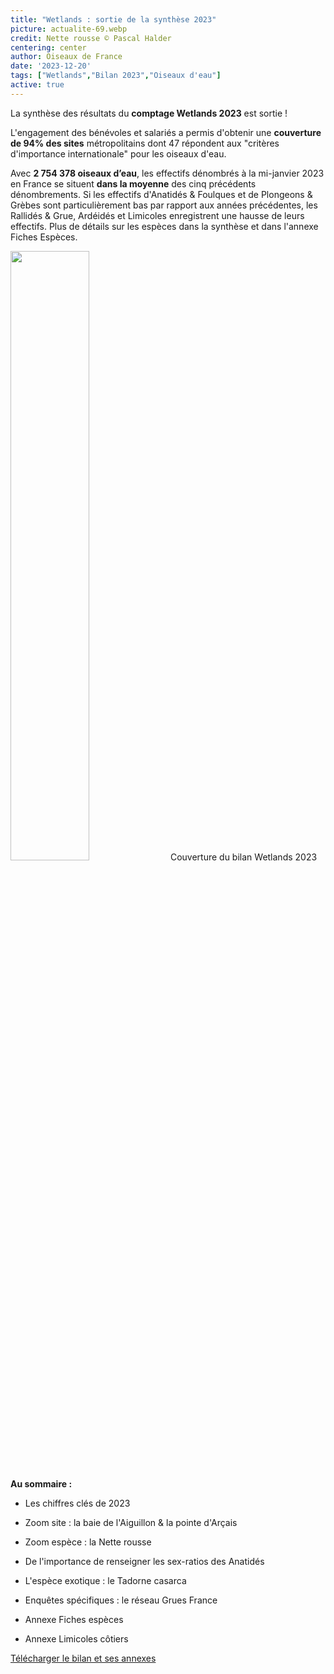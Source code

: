 ```yaml
---
title: "Wetlands : sortie de la synthèse 2023"
picture: actualite-69.webp
credit: Nette rousse © Pascal Halder
centering: center
author: Oiseaux de France
date: '2023-12-20'
tags: ["Wetlands","Bilan 2023","Oiseaux d'eau"]
active: true
---
```



La synthèse des résultats du **comptage Wetlands 2023** est sortie !

L'engagement des bénévoles et salariés a permis d'obtenir une **couverture de 94% des sites** métropolitains dont 47 répondent aux "critères d'importance internationale" pour les oiseaux d'eau. 

Avec **2 754 378 oiseaux d’eau**, les effectifs dénombrés à la mi-janvier 2023 en France se situent **dans la moyenne** des cinq précédents dénombrements. Si les effectifs d'Anatidés & Foulques et de Plongeons & Grèbes sont particulièrement bas par rapport aux années précédentes, les Rallidés & Grue, Ardéidés et Limicoles enregistrent une hausse de leurs effectifs. Plus de détails sur les espèces dans la synthèse et dans l'annexe Fiches Espèces. 

<img class="InformativePagePicture" style="width: 50%" src="/news/actualite-69-bilan_wetlands_2023.webp"/>
<span class="InformativePagePictureLegend">Couverture du bilan Wetlands 2023</span>

**Au sommaire :**

* Les chiffres clés de 2023 

* Zoom site : la baie de l'Aiguillon & la pointe d'Arçais 

* Zoom espèce : la Nette rousse 

* De l'importance de renseigner les sex-ratios des Anatidés 

* L'espèce exotique : le Tadorne casarca 

* Enquêtes spécifiques : le réseau Grues France 

* Annexe Fiches espèces 

* Annexe Limicoles côtiers 

<div style="align-center"><a href="https://www.lpo.fr/la-lpo-en-actions/connaissance-des-especes-sauvages/suivis-ornithologiques/oiseaux-d-eau/wetlands-international/telechargez-les-bilans-wetlands"  target="_blank" class="v-btn v-btn--is-elevated  elevation-2 v-size--default success">Télécharger le bilan et ses annexes</a></div>
